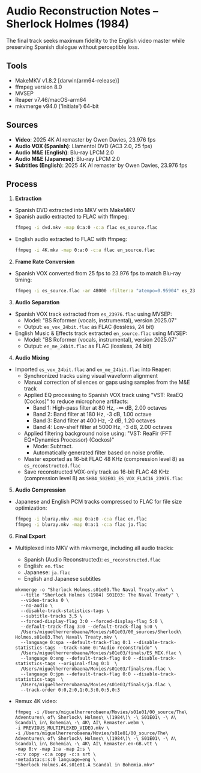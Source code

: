 # Audio Reconstruction Notes – Sherlock Holmes (1984)

The final track seeks maximum fidelity to the English video master while preserving Spanish dialogue without perceptible loss.

## Tools
- MakeMKV v1.8.2 [darwin(arm64-release)]
- ffmpeg version 8.0
- MVSEP
- Reaper v7.46/macOS-arm64
- mkvmerge v94.0 ('Initiate') 64-bit

## Sources
- **Video**: 2025 4K AI remaster by Owen Davies, 23.976 fps
- **Audio VOX (Spanish)**: Llamentol DVD (AC3 2.0, 25 fps)
- **Audio M&E (English)**: Blu-ray LPCM 2.0
- **Audio M&E (Japanese)**: Blu-ray LPCM 2.0
- **Subtitles (English)**: 2025 4K AI remaster by Owen Davies, 23.976 fps

## Process
1. **Extraction**
- Spanish DVD extracted into MKV with MakeMKV
- Spanish audio extracted to FLAC with ffmpeg:
  ```bash
  ffmpeg -i dvd.mkv -map 0:a:0 -c:a flac es_source.flac
  ```
- English audio extracted to FLAC with ffmpeg:
  ```bash
  ffmpeg -i 4K.mkv -map 0:a:0 -c:a flac en_source.flac
  ```

2. **Frame Rate Conversion**
- Spanish VOX converted from 25 fps to 23.976 fps to match Blu-ray timing:
  ```bash
  ffmpeg -i es_source.flac -ar 48000 -filter:a "atempo=0.95904" es_23976.flac
  ```

3. **Audio Separation**
- Spanish VOX track extracted from `es_23976.flac` using MVSEP:
  - Model: "BS Roformer (vocals, instrumental), version 2025.07"
  - Output: `es_vox_24bit.flac` as FLAC (lossless, 24 bit)
- English Music & Effects track extracted `en_source.flac` using MVSEP:
  - Model: "BS Roformer (vocals, instrumental), version 2025.07"
  - Output: `en_me_24bit.flac` as FLAC (lossless, 24 bit)

4. **Audio Mixing**
- Imported `es_vox_24bit.flac` and `en_me_24bit.flac` into Reaper:
  - Synchronized tracks using visual waveform alignment
  - Manual correction of silences or gaps using samples from the M&E track
  - Applied EQ processing to Spanish VOX track using "VST: ReaEQ (Cockos)" to reduce microphone artifacts:
    - Band 1: High-pass filter at 80 Hz, -∞ dB, 2.00 octaves
    - Band 2: Band filter at 180 Hz, -3 dB, 1.00 octave
    - Band 3: Band filter at 400 Hz, -2 dB, 1.20 octaves
    - Band 4: Low-shelf filter at 5000 Hz, -3 dB, 2.00 octaves
  - Applied filtering background noise using: "VST: ReaFir (FFT EQ+Dynamics Processor) (Cockos)"
    - Mode: Subtract.
    - Automatically generated filter based on noise profile.
  - Master exported as 16-bit FLAC 48 KHz (compression level 8) as `es_reconstructed.flac`
  - Save reconstructed VOX-only track as 16-bit FLAC 48 KHz (compression level 8) as `SH84_S02E03_ES_VOX_FLAC16_23976.flac`

5. **Audio Compression**
- Japanese and English PCM tracks compressed to FLAC for file size optimization:
  ```bash
  ffmpeg -i bluray.mkv -map 0:a:0 -c:a flac en.flac
  ffmpeg -i bluray.mkv -map 0:a:1 -c:a flac ja.flac
  ```

6. **Final Export**
- Multiplexed into MKV with mkvmerge, including all audio tracks:
  - Spanish (Audio Reconstructed): `es_reconstructed.flac`
  - English: `en.flac`
  - Japanese: `ja.flac`
  - English and Japanese subtitles
  ```
  mkvmerge -o "Sherlock Holmes.s01e03.The Naval Treaty.mkv" \
  	--title "Sherlock Holmes (1984) S01E03: The Naval Treaty" \
  	--video-tracks 0 \
  	--no-audio \
  	--disable-track-statistics-tags \
  	--subtitle-tracks 3,5 \
  	--forced-display-flag 3:0 --forced-display-flag 5:0 \
  	--default-track-flag 3:0 --default-track-flag 5:0 \
  	/Users/miguelherrerobaena/Movies/s01e03/00_sources/Sherlock\ Holmes.s01e03.The\ Naval\ Treaty.mkv \
  	--language 0:spa --default-track-flag 0:1 --disable-track-statistics-tags --track-name 0:"Audio reconstruido" \
  	/Users/miguelherrerobaena/Movies/s01e03/finals/ES_MIX.flac \
  	--language 0:eng --default-track-flag 0:0 --disable-track-statistics-tags --original-flag 0:1  \
  	/Users/miguelherrerobaena/Movies/s01e03/finals/en.flac \
  	--language 0:jpn --default-track-flag 0:0 --disable-track-statistics-tags  \
  	/Users/miguelherrerobaena/Movies/s01e03/finals/ja.flac \
  	--track-order 0:0,2:0,1:0,3:0,0:5,0:3
  ```

- Remux 4K video:
  ```
  ffmpeg -i /Users/miguelherrerobaena/Movies/s01e01/00_source/The\ Adventures\ of\ Sherlock\ Holmes\ \(1984\)\ -\ S01E01\ -\ A\ Scandal\ in\ Bohemia\ -\ 4K\ AI\ Remaster.webm \
  -i PREVIOUS_MULTIPLEXED_VIDEO.mkv \
  -i /Users/miguelherrerobaena/Movies/s01e01/00_source/The\ Adventures\ of\ Sherlock\ Holmes\ \(1984\)\ -\ S01E01\ -\ A\ Scandal\ in\ Bohemia\ -\ 4K\ AI\ Remaster.en-GB.vtt \
  -map 0:v -map 1:a -map 2:s \
  -c:v copy -c:a copy -c:s srt \
  -metadata:s:s:0 language=eng \
  "Sherlock Holmes.4K.s01e01.A Scandal in Bohemia.mkv"
  ```